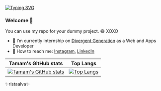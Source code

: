 [![Typing SVG](https://readme-typing-svg.herokuapp.com/?font=menlo&color=ffffff&size=30&height=80&lines=Risda+Tamam+Aljava;Mobile+Developer;Junior+Full+Stack+Developer)](https://git.io/typing-svg)

### Welcome 👋

You can use my repo for your dummy project. 😄 XOXO

- 🔭 I’m currently internship on [Divergent Generation](https://www.divergen.yaasmin.or.id/) as a Web and Apps Developer
- 💬 How to reach me: [Instagram](https://www.instagram.com/_risdatamamal/), [LinkedIn](https://www.linkedin.com/in/risdatamamal/)

| Tamam's GitHub stats | Top Langs |
| --- | --- |
| [![Tamam's GitHub stats](https://github-readme-stats.vercel.app/api?username=risdatamamal&show_icons=true&hide_border=true&count_private=true&include_all_commits=true)](https://github.com/risdatamamal) | [![Top Langs](https://github-readme-stats.vercel.app/api/top-langs/?username=risdatamamal&langs_count=8&layout=compact&show_icons=true&hide_border=true&count_private=true&include_all_commits=true)](https://github.com/risdatamamal/github-readme-stats)


✨ristaalva✨


<!--
**risdatamamal/risdatamamal** is a ✨ _special_ ✨ repository because its `README.md` (this file) appears on your GitHub profile.

Here are some ideas to get you started:

- 🔭 I’m currently working on ...
- 🌱 I’m currently learning ...
- 👯 I’m looking to collaborate on ...
- 🤔 I’m looking for help with ...
- 💬 Ask me about ...
- 📫 How to reach me: ...
- 😄 Pronouns: ...
- ⚡ Fun fact: ...
-->
